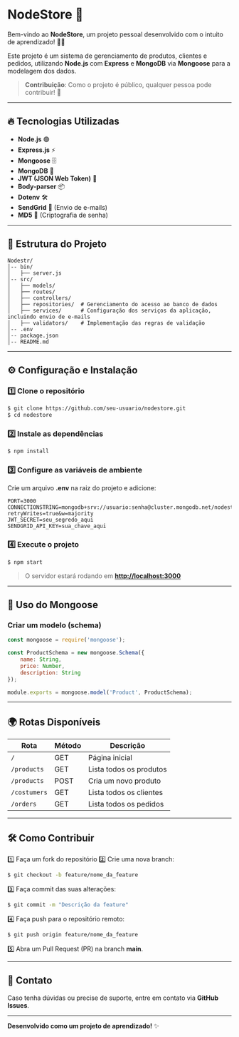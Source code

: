 # NodeStore 🚀

Bem-vindo ao **NodeStore**, um projeto pessoal desenvolvido com o intuito de aprendizado! 🧑‍💻

Este projeto é um sistema de gerenciamento de produtos, clientes e pedidos, utilizando **Node.js** com **Express** e **MongoDB** via **Mongoose** para a modelagem dos dados.

> **Contribuição**: Como o projeto é público, qualquer pessoa pode contribuir! 🎉

---

## 🔥 Tecnologias Utilizadas

- **Node.js** 🟢
- **Express.js** ⚡
- **Mongoose** 🗄️
- **MongoDB** 🍃
- **JWT (JSON Web Token)** 🔐
- **Body-parser** 📦
- **Dotenv** 🛠️
- **SendGrid** 📧 (Envio de e-mails)
- **MD5** 🔑 (Criptografia de senha)

---

## 📂 Estrutura do Projeto

```
Nodestr/
│-- bin/
│   ├── server.js
│-- src/
│   ├── models/
│   ├── routes/
│   ├── controllers/
│   ├── repositories/  # Gerenciamento do acesso ao banco de dados
│   ├── services/      # Configuração dos serviços da aplicação, incluindo envio de e-mails
│   ├── validators/    # Implementação das regras de validação
│-- .env
│-- package.json
│-- README.md
```

---

## ⚙️ Configuração e Instalação

### 1️⃣ Clone o repositório

```bash
$ git clone https://github.com/seu-usuario/nodestore.git
$ cd nodestore
```

### 2️⃣ Instale as dependências

```bash
$ npm install
```

### 3️⃣ Configure as variáveis de ambiente

Crie um arquivo **.env** na raiz do projeto e adicione:

```plaintext
PORT=3000
CONNECTIONSTRING=mongodb+srv://usuario:senha@cluster.mongodb.net/nodestore?retryWrites=true&w=majority
JWT_SECRET=seu_segredo_aqui
SENDGRID_API_KEY=sua_chave_aqui
```

### 4️⃣ Execute o projeto

```bash
$ npm start
```

> O servidor estará rodando em **[http://localhost:3000](http://localhost:3000)**

---

## 📌 Uso do Mongoose

### Criar um modelo (schema)

```javascript
const mongoose = require('mongoose');

const ProductSchema = new mongoose.Schema({
    name: String,
    price: Number,
    description: String
});

module.exports = mongoose.model('Product', ProductSchema);
```

---

## 🌍 Rotas Disponíveis

| Rota         | Método | Descrição               |
| ------------ | ------ | ----------------------- |
| `/`          | GET    | Página inicial          |
| `/products`  | GET    | Lista todos os produtos |
| `/products`  | POST   | Cria um novo produto    |
| `/costumers` | GET    | Lista todos os clientes |
| `/orders`    | GET    | Lista todos os pedidos  |

---

## 🛠️ Como Contribuir

1️⃣ Faça um fork do repositório
2️⃣ Crie uma nova branch:

```bash
$ git checkout -b feature/nome_da_feature
```

3️⃣ Faça commit das suas alterações:

```bash
$ git commit -m "Descrição da feature"
```

4️⃣ Faça push para o repositório remoto:

```bash
$ git push origin feature/nome_da_feature
```

5️⃣ Abra um Pull Request (PR) na branch **main**.

---

## 🚀 Contato

Caso tenha dúvidas ou precise de suporte, entre em contato via **GitHub Issues**.

---

**Desenvolvido como um projeto de aprendizado!** ✨